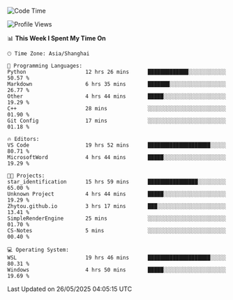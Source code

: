 <!--START_SECTION:waka-->
![Code Time](http://img.shields.io/badge/Code%20Time-2%2C907%20hrs%2022%20mins-blue)

![Profile Views](http://img.shields.io/badge/Profile%20Views-0-blue)

📊 **This Week I Spent My Time On** 

```text
🕑︎ Time Zone: Asia/Shanghai

💬 Programming Languages: 
Python                   12 hrs 26 mins      █████████████░░░░░░░░░░░░   50.57 % 
Markdown                 6 hrs 35 mins       ███████░░░░░░░░░░░░░░░░░░   26.77 % 
Other                    4 hrs 44 mins       █████░░░░░░░░░░░░░░░░░░░░   19.29 % 
C++                      28 mins             ░░░░░░░░░░░░░░░░░░░░░░░░░   01.90 % 
Git Config               17 mins             ░░░░░░░░░░░░░░░░░░░░░░░░░   01.18 % 

🔥 Editors: 
VS Code                  19 hrs 52 mins      ████████████████████░░░░░   80.71 % 
MicrosoftWord            4 hrs 44 mins       █████░░░░░░░░░░░░░░░░░░░░   19.29 % 

🐱‍💻 Projects: 
star_identification      15 hrs 59 mins      ████████████████░░░░░░░░░   65.00 % 
Unknown Project          4 hrs 44 mins       █████░░░░░░░░░░░░░░░░░░░░   19.29 % 
Zhytou.github.io         3 hrs 17 mins       ███░░░░░░░░░░░░░░░░░░░░░░   13.41 % 
SimpleRenderEngine       25 mins             ░░░░░░░░░░░░░░░░░░░░░░░░░   01.70 % 
CS-Notes                 5 mins              ░░░░░░░░░░░░░░░░░░░░░░░░░   00.40 % 

💻 Operating System: 
WSL                      19 hrs 46 mins      ████████████████████░░░░░   80.31 % 
Windows                  4 hrs 50 mins       █████░░░░░░░░░░░░░░░░░░░░   19.69 % 
```


 Last Updated on 26/05/2025 04:05:15 UTC
<!--END_SECTION:waka-->